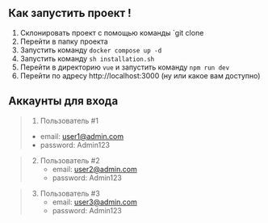 
## Как запустить проект !

1. Склонировать проект с помощью команды `git clone
2. Перейти в папку проекта
3. Запустить команду ```docker compose up -d```
4. Запустить команду ```sh installation.sh```
5. Перейти в директорию ```vue``` и запустить команду ```npm run dev```
6. Перейти по адресу http://localhost:3000 (ну или какое вам доступно)

## Аккаунты для входа

>1. Пользователь #1
>   - email: user1@admin.com
>   - password: Admin123

>2. Пользователь #2
>    - email: user2@admin.com
>    - password: Admin123

>3. Пользователь #3
>    - email: user3@admin.com
>    - password: Admin123


